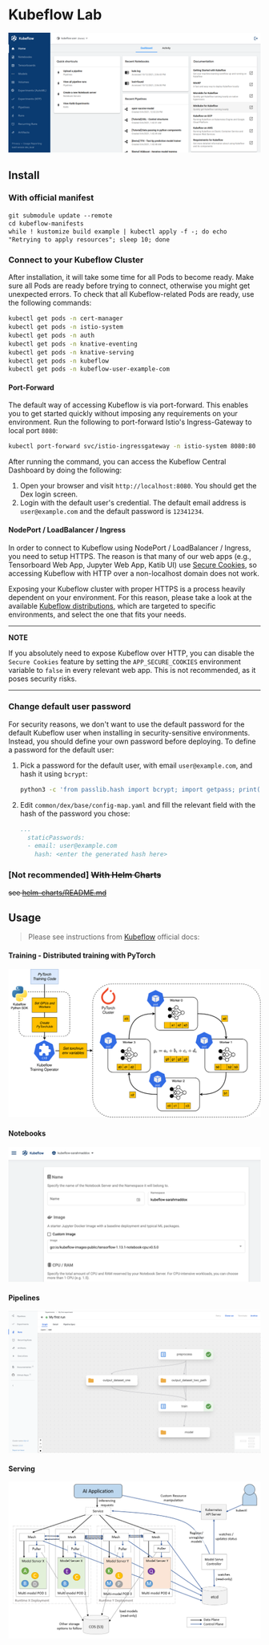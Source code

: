 # Kubeflow Lab

<img src="./assets/img/kf-central-ui.png" />

## Install

### With official manifest

```
git submodule update --remote
cd kubeflow-manifests
while ! kustomize build example | kubectl apply -f -; do echo "Retrying to apply resources"; sleep 10; done
```

### Connect to your Kubeflow Cluster

After installation, it will take some time for all Pods to become ready. Make sure all Pods are ready before trying to connect, otherwise you might get unexpected errors. To check that all Kubeflow-related Pods are ready, use the following commands:

```sh
kubectl get pods -n cert-manager
kubectl get pods -n istio-system
kubectl get pods -n auth
kubectl get pods -n knative-eventing
kubectl get pods -n knative-serving
kubectl get pods -n kubeflow
kubectl get pods -n kubeflow-user-example-com
```

#### Port-Forward

The default way of accessing Kubeflow is via port-forward. This enables you to get started quickly without imposing any requirements on your environment. Run the following to port-forward Istio's Ingress-Gateway to local port `8080`:

```sh
kubectl port-forward svc/istio-ingressgateway -n istio-system 8080:80
```

After running the command, you can access the Kubeflow Central Dashboard by doing the following:

1. Open your browser and visit `http://localhost:8080`. You should get the Dex login screen.
2. Login with the default user's credential. The default email address is `user@example.com` and the default password is `12341234`.

#### NodePort / LoadBalancer / Ingress

In order to connect to Kubeflow using NodePort / LoadBalancer / Ingress, you need to setup HTTPS. The reason is that many of our web apps (e.g., Tensorboard Web App, Jupyter Web App, Katib UI) use [Secure Cookies](https://developer.mozilla.org/en-US/docs/Web/HTTP/Cookies#restrict_access_to_cookies), so accessing Kubeflow with HTTP over a non-localhost domain does not work.

Exposing your Kubeflow cluster with proper HTTPS is a process heavily dependent on your environment. For this reason, please take a look at the available [Kubeflow distributions](https://www.kubeflow.org/docs/started/installing-kubeflow/#install-a-packaged-kubeflow-distribution), which are targeted to specific environments, and select the one that fits your needs.

---
**NOTE**

If you absolutely need to expose Kubeflow over HTTP, you can disable the `Secure Cookies` feature by setting the `APP_SECURE_COOKIES` environment variable to `false` in every relevant web app. This is not recommended, as it poses security risks.

---

### Change default user password

For security reasons, we don't want to use the default password for the default Kubeflow user when installing in security-sensitive environments. Instead, you should define your own password before deploying. To define a password for the default user:

1. Pick a password for the default user, with email `user@example.com`, and hash it using `bcrypt`:

    ```sh
    python3 -c 'from passlib.hash import bcrypt; import getpass; print(bcrypt.using(rounds=12, ident="2y").hash(getpass.getpass()))'
    ```

2. Edit `common/dex/base/config-map.yaml` and fill the relevant field with the hash of the password you chose:

    ```yaml
    ...
      staticPasswords:
      - email: user@example.com
        hash: <enter the generated hash here>
    ```

### [Not recommended] ~~With Helm Charts~~
~~see [helm-charts/README.md](./helm-charts/README.md)~~

## Usage

> Please see instructions from [Kubeflow](https://www.kubeflow.org/docs) official docs:

#### Training - Distributed training with PyTorch

<a href="https://www.kubeflow.org/docs/components/training/overview/#distributed-training-for-tensorflow">
  <img src="./assets/img/distributed-pytorchjob.drawio.svg" />
</a>

#### Notebooks
<a href="https://www.kubeflow.org/docs/components/notebooks/quickstart-guide/">
  <img src="./assets/img/kf-notebook-server.png" />
</a>

#### Pipelines
<a href="https://www.kubeflow.org/docs/components/pipelines/v2/installation/quickstart/">
  <img src="./assets/img/kf-pipelines-start-run.png" />
</a>

#### Serving
<a href="https://kserve.github.io/website/0.11/modelserving/mms/multi-model-serving/">
  <img src="./assets/img/kf-ModelMesh-Serving.png" />
</a>